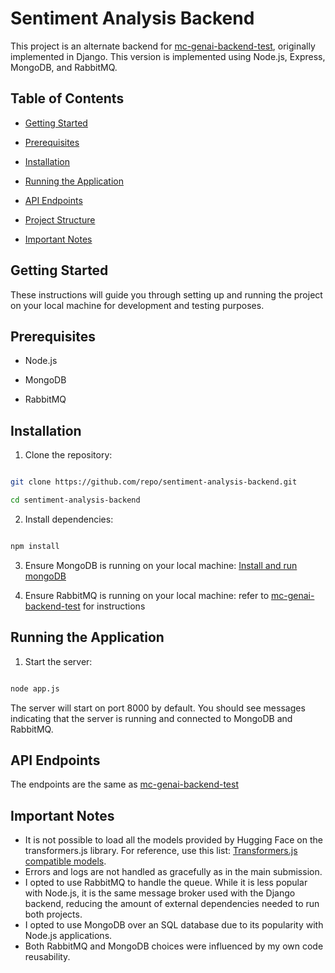 # Sentiment Analysis Backend

This project is an alternate backend for [mc-genai-backend-test](https://github.com/anunomac/mc-genai-backend-test), originally implemented in Django. This version is implemented using Node.js, Express, MongoDB, and RabbitMQ.

## Table of Contents

- [Getting Started](#getting-started)

- [Prerequisites](#prerequisites)

- [Installation](#installation)

- [Running the Application](#running-the-application)

- [API Endpoints](#api-endpoints)

- [Project Structure](#project-structure)

- [Important Notes](#Important-notes)

## Getting Started

These instructions will guide you through setting up and running the project on your local machine for development and testing purposes.

## Prerequisites

- Node.js

- MongoDB

- RabbitMQ

## Installation

1. Clone the repository:

```sh

git clone https://github.com/repo/sentiment-analysis-backend.git

cd sentiment-analysis-backend

```

2. Install dependencies:

```sh

npm install

```

3. Ensure MongoDB is running on your local machine:
[Install and run mongoDB](https://www.mongodb.com/docs/manual/installation/)

4. Ensure RabbitMQ is running on your local machine:
refer to [mc-genai-backend-test](https://github.com/anunomac/mc-genai-backend-test) for instructions

## Running the Application

1. Start the server:

```sh

node app.js

```

The server will start on port 8000 by default. You should see messages indicating that the server is running and connected to MongoDB and RabbitMQ.

## API Endpoints
The endpoints are the same as [mc-genai-backend-test](https://github.com/anunomac/mc-genai-backend-test)

  
## Important Notes  
  
- It is not possible to load all the models provided by Hugging Face on the transformers.js library. For reference, use this list: [Transformers.js compatible models](https://huggingface.co/models?library=transformers.js&sort=trending&search=sentiment).  
- Errors and logs are not handled as gracefully as in the main submission.  
- I opted to use RabbitMQ to handle the queue. While it is less popular with Node.js, it is the same message broker used with the Django backend, reducing the amount of external dependencies needed to run both projects.  
- I opted to use MongoDB over an SQL database due to its popularity with Node.js applications.  
- Both RabbitMQ and MongoDB choices were influenced by my own code reusability.  